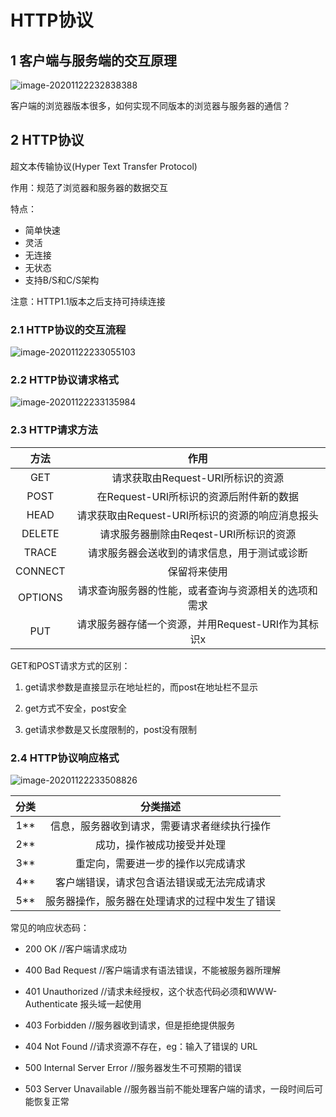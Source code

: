 # HTTP协议

## 1 客户端与服务端的交互原理

![image-20201122232838388](https://yeyangshu-picgo.oss-cn-shanghai.aliyuncs.com/img/image-20201122232838388.png)

客户端的浏览器版本很多，如何实现不同版本的浏览器与服务器的通信？

## 2 HTTP协议

超文本传输协议(Hyper Text Transfer Protocol)

作用：规范了浏览器和服务器的数据交互

特点：

- 简单快速
- 灵活
- 无连接
- 无状态
- 支持B/S和C/S架构

注意：HTTP1.1版本之后支持可持续连接

### 2.1 HTTP协议的交互流程

![image-20201122233055103](https://yeyangshu-picgo.oss-cn-shanghai.aliyuncs.com/img/image-20201122233055103.png)

### 2.2 HTTP协议请求格式

![image-20201122233135984](https://yeyangshu-picgo.oss-cn-shanghai.aliyuncs.com/img/image-20201122233135984.png)

### 2.3 HTTP请求方法

| **方法** |                       **作用**                       |
| :------: | :--------------------------------------------------: |
|   GET    |          请求获取由Request-URI所标识的资源           |
|   POST   |       在Request-URI所标识的资源后附件新的数据        |
|   HEAD   |   请求获取由Request-URI所标识的资源的响应消息报头    |
|  DELETE  |        请求服务器删除由Reqest-URI所标识的资源        |
|  TRACE   |     请求服务器会送收到的请求信息，用于测试或诊断     |
| CONNECT  |                     保留将来使用                     |
| OPTIONS  | 请求查询服务器的性能，或者查询与资源相关的选项和需求 |
|   PUT    |  请求服务器存储一个资源，并用Request-URI作为其标识x  |

GET和POST请求方式的区别：

1. get请求参数是直接显示在地址栏的，而post在地址栏不显示

2. get方式不安全，post安全

3. get请求参数是又长度限制的，post没有限制

### 2.4 HTTP协议响应格式

![image-20201122233508826](https://yeyangshu-picgo.oss-cn-shanghai.aliyuncs.com/img/image-20201122233508826.png)

| **分类** |                  **分类描述**                  |
| :------: | :--------------------------------------------: |
|   1**    |  信息，服务器收到请求，需要请求者继续执行操作  |
|   2**    |           成功，操作被成功接受并处理           |
|   3**    |       重定向，需要进一步的操作以完成请求       |
|   4**    |   客户端错误，请求包含语法错误或无法完成请求   |
|   5**    | 服务器操作，服务器在处理请求的过程中发生了错误 |

常见的响应状态码：

- 200 OK //客户端请求成功

- 400 Bad Request //客户端请求有语法错误，不能被服务器所理解

- 401 Unauthorized //请求未经授权，这个状态代码必须和WWW-Authenticate 报头域一起使用

- 403 Forbidden //服务器收到请求，但是拒绝提供服务

- 404 Not Found //请求资源不存在，eg：输入了错误的 URL

- 500 Internal Server Error //服务器发生不可预期的错误

- 503 Server Unavailable //服务器当前不能处理客户端的请求，一段时间后可能恢复正常